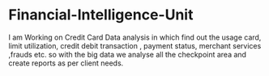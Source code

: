# Financial-Intelligence-Unit
I am Working on Credit Card Data analysis in which find out the usage card, limit utilization, credit debit transaction , payment status, merchant services ,frauds etc. so with the big data we analyse all the checkpoint area and create reports as per client needs.
